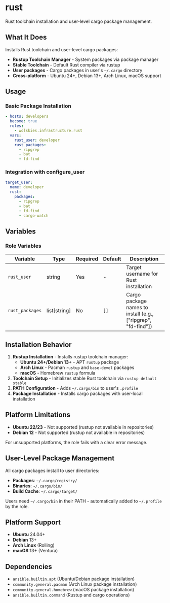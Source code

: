 # rust

Rust toolchain installation and user-level cargo package management.

## What It Does

Installs Rust toolchain and user-level cargo packages:
- **Rustup Toolchain Manager** - System packages via package manager
- **Stable Toolchain** - Default Rust compiler via rustup
- **User packages** - Cargo packages in user's `~/.cargo` directory
- **Cross-platform** - Ubuntu 24+, Debian 13+, Arch Linux, macOS support

## Usage

### Basic Package Installation
```yaml
- hosts: developers
  become: true
  roles:
    - wolskies.infrastructure.rust
  vars:
    rust_user: developer
    rust_packages:
      - ripgrep
      - bat
      - fd-find
```

### Integration with configure_user
```yaml
target_user:
  name: developer
  rust:
    packages:
      - ripgrep
      - bat
      - fd-find
      - cargo-watch
```

## Variables

### Role Variables
| Variable        | Type         | Required | Default | Description                                                   |
| --------------- | ------------ | -------- | ------- | ------------------------------------------------------------- |
| `rust_user`     | string       | Yes      | -       | Target username for Rust installation                         |
| `rust_packages` | list[string] | No       | `[]`    | Cargo package names to install (e.g., ["ripgrep", "fd-find"]) |

## Installation Behavior

1. **Rustup Installation** - Installs rustup toolchain manager:
   - **Ubuntu 24+/Debian 13+** - APT `rustup` package
   - **Arch Linux** - Pacman `rustup` and `base-devel` packages
   - **macOS** - Homebrew `rustup` formula
2. **Toolchain Setup** - Initializes stable Rust toolchain via `rustup default stable`
3. **PATH Configuration** - Adds `~/.cargo/bin` to user's `.profile`
4. **Package Installation** - Installs cargo packages with user-local installation

## Platform Limitations

- **Ubuntu 22/23** - Not supported (rustup not available in repositories)
- **Debian 12** - Not supported (rustup not available in repositories)

For unsupported platforms, the role fails with a clear error message.

## User-Level Package Management

All cargo packages install to user directories:
- **Packages**: `~/.cargo/registry/`
- **Binaries**: `~/.cargo/bin/`
- **Build Cache**: `~/.cargo/target/`

Users need `~/.cargo/bin` in their PATH - automatically added to `~/.profile` by the role.

## Platform Support

- **Ubuntu** 24.04+
- **Debian** 13+
- **Arch Linux** (Rolling)
- **macOS** 13+ (Ventura)

## Dependencies

- `ansible.builtin.apt` (Ubuntu/Debian package installation)
- `community.general.pacman` (Arch Linux package installation)
- `community.general.homebrew` (macOS package installation)
- `ansible.builtin.command` (Rustup and cargo operations)
